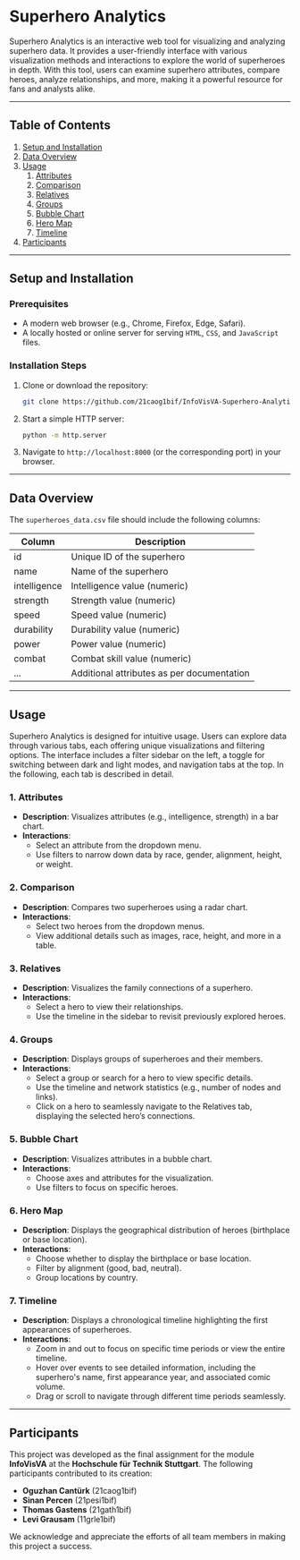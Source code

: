 # Superhero Analytics

Superhero Analytics is an interactive web tool for visualizing and analyzing superhero data. It provides a user-friendly interface with various visualization methods and interactions to explore the world of superheroes in depth. With this tool, users can examine superhero attributes, compare heroes, analyze relationships, and more, making it a powerful resource for fans and analysts alike.

---

## Table of Contents

1. [Setup and Installation](#setup-and-installation)
2. [Data Overview](#data-overview)
3. [Usage](#usage)
   1. [Attributes](#1-attributes)
   2. [Comparison](#2-comparison)
   3. [Relatives](#3-relatives)
   4. [Groups](#4-groups)
   5. [Bubble Chart](#5-bubble-chart)
   6. [Hero Map](#6-hero-map)
   7. [Timeline](#7-timeline)
4. [Participants](#participants)

---

## Setup and Installation

### Prerequisites
- A modern web browser (e.g., Chrome, Firefox, Edge, Safari).
- A locally hosted or online server for serving `HTML`, `CSS`, and `JavaScript` files.

### Installation Steps
1. Clone or download the repository:
   ```bash
   git clone https://github.com/21caog1bif/InfoVisVA-Superhero-Analytics.git
   ```

2. Start a simple HTTP server:
   ```bash
   python -m http.server
   ```

3. Navigate to `http://localhost:8000` (or the corresponding port) in your browser.

---

## Data Overview

The `superheroes_data.csv` file should include the following columns:

| Column              | Description                                |
|---------------------|--------------------------------------------|
| id                  | Unique ID of the superhero                |
| name                | Name of the superhero                     |
| intelligence        | Intelligence value (numeric)              |
| strength            | Strength value (numeric)                  |
| speed               | Speed value (numeric)                     |
| durability          | Durability value (numeric)                |
| power               | Power value (numeric)                     |
| combat              | Combat skill value (numeric)              |
| ...                 | Additional attributes as per documentation|

---

## Usage

Superhero Analytics is designed for intuitive usage. Users can explore data through various tabs, each offering unique visualizations and filtering options. The interface includes a filter sidebar on the left, a toggle for switching between dark and light modes, and navigation tabs at the top. In the following, each tab is described in detail.

### 1. Attributes
- **Description**: Visualizes attributes (e.g., intelligence, strength) in a bar chart.
- **Interactions**:
  - Select an attribute from the dropdown menu.
  - Use filters to narrow down data by race, gender, alignment, height, or weight.

### 2. Comparison
- **Description**: Compares two superheroes using a radar chart.
- **Interactions**:
  - Select two heroes from the dropdown menus.
  - View additional details such as images, race, height, and more in a table.

### 3. Relatives
- **Description**: Visualizes the family connections of a superhero.
- **Interactions**:
  - Select a hero to view their relationships.
  - Use the timeline in the sidebar to revisit previously explored heroes.

### 4. Groups
- **Description**: Displays groups of superheroes and their members.
- **Interactions**:
  - Select a group or search for a hero to view specific details.
  - Use the timeline and network statistics (e.g., number of nodes and links).
  - Click on a hero to seamlessly navigate to the Relatives tab, displaying the selected hero’s connections.

### 5. Bubble Chart
- **Description**: Visualizes attributes in a bubble chart.
- **Interactions**:
  - Choose axes and attributes for the visualization.
  - Use filters to focus on specific heroes.

### 6. Hero Map
- **Description**: Displays the geographical distribution of heroes (birthplace or base location).
- **Interactions**:
  - Choose whether to display the birthplace or base location.
  - Filter by alignment (good, bad, neutral).
  - Group locations by country.

### 7. Timeline
- **Description**: Displays a chronological timeline highlighting the first appearances of superheroes.
- **Interactions**:
  - Zoom in and out to focus on specific time periods or view the entire timeline.
  - Hover over events to see detailed information, including the superhero's name, first appearance year, and associated comic volume.
  - Drag or scroll to navigate through different time periods seamlessly.

---

## Participants

This project was developed as the final assignment for the module **InfoVisVA** at the **Hochschule für Technik Stuttgart**. The following participants contributed to its creation:

- **Oguzhan Cantürk** (21caog1bif)
- **Sinan Percen** (21pesi1bif)
- **Thomas Gastens** (21gath1bif)
- **Levi Grausam** (11grle1bif)

We acknowledge and appreciate the efforts of all team members in making this project a success.

